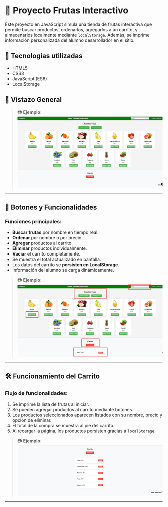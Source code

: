 # 🛒 Proyecto Frutas Interactivo

Este proyecto en JavaScript simula una tienda de frutas interactiva que permite buscar productos, ordenarlos, agregarlos a un carrito, y almacenarlos localmente mediante `localStorage`. Además, se imprime información personalizada del alumno desarrollador en el sitio.

## 🧠 Tecnologías utilizadas

- HTML5
- CSS3
- JavaScript (ES6)
- LocalStorage

## 👀 Vistazo General


> 📷 **Ejemplo**: ![Vistazo general](img\img_muestra\muestra.png)

---

## 🔘 Botones y Funcionalidades

### Funciones principales:

- **Buscar frutas** por nombre en tiempo real.
- **Ordenar** por nombre o por precio.
- **Agregar** productos al carrito.
- **Eliminar** productos individualmente.
- **Vaciar** el carrito completamente.
- Se muestra el total actualizado en pantalla.
- Los datos del carrito se **persisten en LocalStorage**.
- Información del alumno se carga dinámicamente.


> 📷 **Ejemplo**: ![Botones y funcionalidades](img\img_muestra\botones.png)

---

## 🛠 Funcionamiento del Carrito

### Flujo de funcionalidades:

1. Se imprime la lista de frutas al iniciar.
2. Se pueden agregar productos al carrito mediante botones.
3. Los productos seleccionados aparecen listados con su nombre, precio y opción de eliminar.
4. El total de la compra se muestra al pie del carrito.
5. Al recargar la página, los productos persisten gracias a `localStorage`.


> 📷 **Ejemplo**: ![Funcionamiento del carrito](img\img_muestra\carrito_lleno.png)

---

